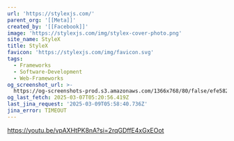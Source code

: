 ```yaml
---
url: 'https://stylexjs.com/'
parent_org: '[[Meta]]'
created_by: '[[Facebook]]'
image: 'https://stylexjs.com/img/stylex-cover-photo.png'
site_name: StyleX
title: StyleX
favicon: 'https://stylexjs.com/img/favicon.svg'
tags:
  - Frameworks
  - Software-Development
  - Web-Frameworks
og_screenshot_url: >-
  https://og-screenshots-prod.s3.amazonaws.com/1366x768/80/false/efe582b5b3be4e34f26e8258e198e9bf25b02e099b450541d6561060d7652f1f.jpeg
og_last_fetch: 2025-03-07T05:20:56.419Z
last_jina_request: '2025-03-09T05:58:40.736Z'
jina_error: TIMEOUT
---
```

https://youtu.be/vpAXHtPK8nA?si=2rqGDffE4xGxEOot
